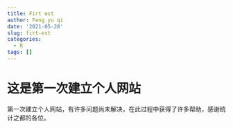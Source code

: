 ```yaml
---
title: Firt est
author: Feng yu qi
date: '2021-05-28'
slug: firt-est
categories:
  - R
tags: []
---
```

# 这是第一次建立个人网站

第一次建立个人网站，有许多问题尚未解决，在此过程中获得了许多帮助，感谢统计之都的各位。
